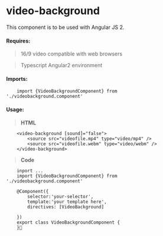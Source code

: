 # video-backgroundThis component is to be used with Angular JS 2.#### Requires:>16/9 vídeo compatible with web browsers> Typescript Angular2 environment#### Imports:		import {VideoBackgroundComponent} from './videobackground.component'#### Usage:	>**HTML**			<video-background [sound]="false">			<source src="videofile.mp4" type="video/mp4" />			<source src="videofile.webm" type="video/webm" />		</vídeo-background>>**Code**		inport ...		import {VideoBackgroundComponent} from './videobackground.component'		@Component({		    selector:'your-selector',		    template:'your template here',		    directives: [VideoBackground]		})		export class VideoBackgroundComponent {		}		